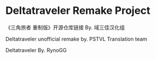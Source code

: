 # Deltatraveler Remake Project

《三角旅者 重制版》开源仓库链接 By. 域三佳汉化组 

Deltatraveler unofficial remake by. PSTVL Translation team

Deltatraveler By. RynoGG